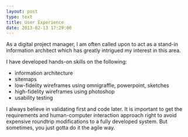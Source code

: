 ```yaml
---
layout: post
type: text
title: User Experience
date: 2013-02-13 17:29:00
---
```


As a digital project manager, I am often called upon to act as a stand-in information architect which has greatly intrigued my interest in this area.

I have developed hands-on skills on the following:

-   information architecture
-   sitemaps
-   low-fidelity wireframes using omnigraffle, powerpoint, sketches
-   high-fidelity wireframes using photoshop
-   usability testing

I always believe in validating first and code later. It is important to get the requirements and human-computer interaction approach right to avoid expensive roundtrip modifications to a fully developed system. But sometimes, you just gotta do it the agile way.